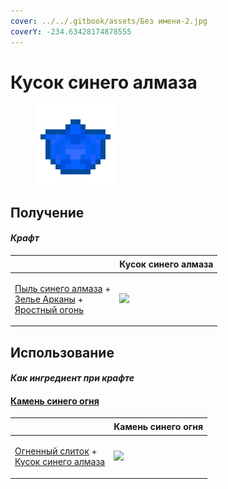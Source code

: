 ```yaml
---
cover: ../../.gitbook/assets/Без имени-2.jpg
coverY: -234.63428174878555
---
```


# Кусок синего алмаза

<figure><img src="../../.gitbook/assets/blue_diamond_chunk_128.png" alt=""><figcaption></figcaption></figure>

## Получение

#### _Крафт_

| ㅤ                                                                                                                                                    | Кусок синего алмаза                                 |
| ---------------------------------------------------------------------------------------------------------------------------------------------------- | --------------------------------------------------- |
| <p><a href="high.md">Пыль синего алмаза</a> +<br><a href="weak_arcana_potion.md">Зелье Арканы</a> +<br><a href="fury_fire.md">Яростный огонь</a></p> | ![](../../.gitbook/assets/blue\_diamond\_chunk.png) |

## Использование

#### _Как ингредиент при крафте_

#### [Камень синего огня](bluefire\_stone.md)

| ㅤ                                                                                                                  | Камень синего огня                             |
| ------------------------------------------------------------------------------------------------------------------ | ---------------------------------------------- |
| <p><a href="fireite_ingot.md">Огненный слиток</a> +<br><a href="blue_diamond_chunk.md">Кусок синего алмаза</a></p> | ![](../../.gitbook/assets/bluefire\_stone.png) |
